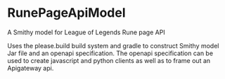 # RunePageApiModel
A Smithy model for League of Legends Rune page API

Uses the please.build build system and gradle to construct Smithy model Jar file and an openapi specification. 
The openapi specification can be used to create javascript and python clients as well as to frame out an Apigateway 
api.
